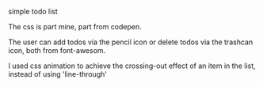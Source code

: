 simple todo list

The css is part mine, part from codepen.

The user can add todos via the pencil icon or delete
todos via the trashcan icon, both from font-awesom.

I used css animation to achieve the crossing-out
effect of an item in the list, instead of using 'line-through'



